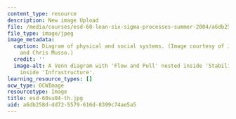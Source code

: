 ```yaml
---
content_type: resource
description: New image Upload
file: /media/courses/esd-60-lean-six-sigma-processes-summer-2004/a6db258ddd725579616d8399c74ae5a5_esd-60su04-th.jpg
file_type: image/jpeg
image_metadata:
  caption: Diagram of physical and social systems. (Image courtesy of Joel Cutcher-Gershenfeld
    and Chris Musso.)
  credit: ''
  image-alt: A Venn diagram with 'Flow and Pull' nested inside 'Stability', nested
    inside 'Infrastructure'.
learning_resource_types: []
ocw_type: OCWImage
resourcetype: Image
title: esd-60su04-th.jpg
uid: a6db258d-dd72-5579-616d-8399c74ae5a5
---
```


